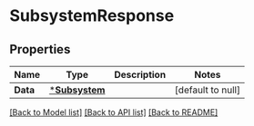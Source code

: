 # SubsystemResponse

## Properties
Name | Type | Description | Notes
------------ | ------------- | ------------- | -------------
**Data** | [***Subsystem**](Subsystem.md) |  | [default to null]

[[Back to Model list]](../README.md#documentation-for-models) [[Back to API list]](../README.md#documentation-for-api-endpoints) [[Back to README]](../README.md)

